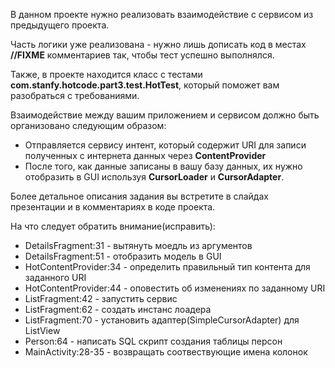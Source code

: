 В данном проекте нужно реализовать взаимодействие с сервисом из предыдущего проекта.

Часть логики уже реализована - нужно лишь дописать код в местах **//FIXME** комментариев так, чтобы тест успешно выполнялся.

Также, в проекте находится класс с тестами **com.stanfy.hotcode.part3.test.HotTest**, который поможет вам разобраться с требованиями.

Взаимодействие между вашим приложением и сервисом должно быть организовано следующим образом:

- Отправляется сервису интент, который содержит URI для записи полученных с интернета данных через **ContentProvider** 
- После того, как данные записаны в вашу базу данных, их нужно отобразить в GUI используя **CursorLoader** и **CursorAdapter**.

Более детальное описания задания вы встретите в слайдах презентации и в комментариях в коде проекта.

На что следует обратить внимание(исправить):

- DetailsFragment:31 - вытянуть моедль из аргументов
- DetailsFragment:51 - отобразить модель в GUI
- HotContentProvider:34 - определить правильный тип контента для заданного URI
- HotContentProvider:44 - оповестить об изменениях по заданному URI
- ListFragment:42 - запустить сервис
- ListFragment:62 - создать инстанс лоадера
- ListFragment:70 - установить адаптер(SimpleCursorAdapter) для ListView
- Person:64 - написать SQL скрипт создания таблицы персон
- MainActivity:28-35 - возвращать соотвествующие имена колонок
